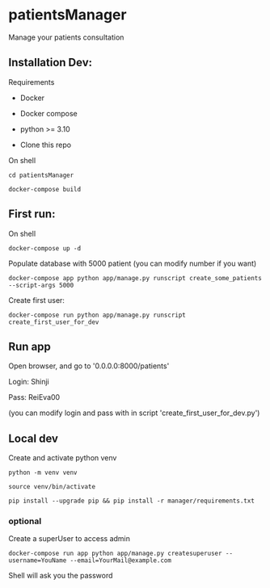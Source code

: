 # patientsManager
Manage your patients consultation

## Installation Dev:
Requirements
- Docker
- Docker compose
- python >= 3.10

- Clone this repo

On shell
```
cd patientsManager
```
```
docker-compose build
```

## First run:
On shell

```
docker-compose up -d
```

Populate database with 5000 patient (you can modify number if you want)

```
docker-compose app python app/manage.py runscript create_some_patients --script-args 5000
```

Create first user:

```
docker-compose run python app/manage.py runscript create_first_user_for_dev
```

## Run app

Open browser, and go to '0.0.0.0:8000/patients'

Login: Shinji

Pass: ReiEva00

(you can modify login and pass with in script 'create_first_user_for_dev.py')

## Local dev

Create and activate python venv

```
python -m venv venv
```

```
source venv/bin/activate
```

```
pip install --upgrade pip && pip install -r manager/requirements.txt
```


### optional

Create a superUser to access admin

```
docker-compose run app python app/manage.py createsuperuser --username=YouName --email=YourMail@example.com
```

Shell will ask you the password
